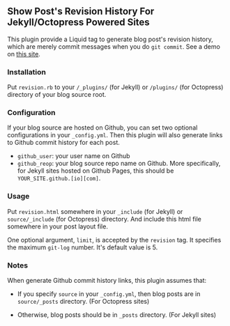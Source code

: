 ## Show Post's Revision History For Jekyll/Octopress Powered Sites
This plugin provide a Liquid tag to generate blog post's revision history, which
are merely commit messages when you do `git commit`. See a demo on [this
site](http://jhshi.me).

### Installation
Put `revision.rb` to your `/_plugins/` (for Jekyll) or `/plugins/` (for
Octopress) directory of your blog source root.

### Configuration
If your blog source are hosted on Github, you can set two optional
configurations in your `_config.yml`. Then this plugin will also generate links
to Github commit history for each post.

- `github_user`: your user name on Github
- `github_reop`: your blog source repo name on Github. More specifically, for Jekyll sites
  hosted on Github Pages, this should be `YOUR_SITE.github.[io][com]`.


### Usage
Put `revision.html` somewhere in your `_include` (for Jekyll) or
`source/_include` (for Octopress) directory. And include this html file
somewhere in your post layout file.

One optional argument, `limit`, is accepted by the `revision` tag. It specifies
the maximum `git-log` number. It's default value is 5.


### Notes

When generate Github commit history links, this plugin assumes that:

- If you specify `source` in your `_config.yml`, then blog posts are in
  `source/_posts` directory. (For Octopress sites)

- Otherwise, blog posts should be in `_posts` directory. (For Jekyll sites)
